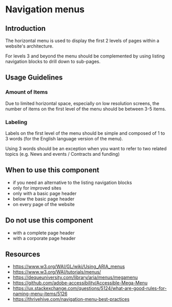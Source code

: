 # Navigation menus

## Introduction

The horizontal menu is used to display the first 2 levels of pages within a website's architecture.

For levels 3 and beyond the menu should be complemented by using listing navigation blocks to drill down to sub-pages.

## Usage Guidelines

### Amount of Items

Due to limited horizontal space, especially on low resolution screens, the number of items on the first level of the menu should be between 3-5 items.

### Labeling

Labels on the first level of the menu should be simple and composed of 1 to 3 words (for the English language version of the menu).

Using 3 words should be an exception when you want to refer to two related topics (e.g. News and events / Contracts and funding)

## When to use this component

-   if you need an alternative to the listing navigation blocks
-   only for improved sites
-   only with a basic page header
-   below the basic page header
-   on every page of the website

## Do not use this component

-   with a complete page header
-   with a corporate page header

## Resources

-   https://www.w3.org/WAI/GL/wiki/Using_ARIA_menus
-   https://www.w3.org/WAI/tutorials/menus/
-   https://dequeuniversity.com/library/aria/menus/megamenu
-   https://github.com/adobe-accessibility/Accessible-Mega-Menu
-   https://ux.stackexchange.com/questions/5124/what-are-good-rules-for-naming-menu-items/5126
-   https://thrivehive.com/navigation-menu-best-practices
